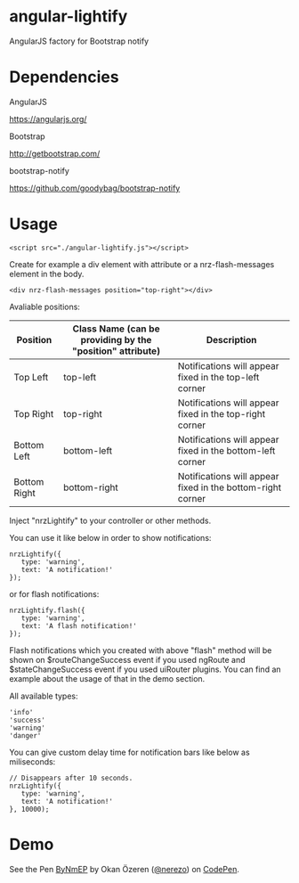 angular-lightify
==============

AngularJS factory for Bootstrap notify

Dependencies
==============

AngularJS

https://angularjs.org/


Bootstrap

http://getbootstrap.com/


bootstrap-notify

https://github.com/goodybag/bootstrap-notify


Usage
==============

```
<script src="./angular-lightify.js"></script>
```

Create for example a div element with attribute or a nrz-flash-messages element in the body.

```
<div nrz-flash-messages position="top-right"></div>
```

Avaliable positions:

| Position      | Class Name (can be providing by the "position" attribute) | Description |
| ------------- | ------------- | ------------- |
| Top Left | top-left | Notifications will appear fixed in the top-left corner |
| Top Right | top-right | Notifications will appear fixed in the top-right corner |
| Bottom Left | bottom-left | Notifications will appear fixed in the bottom-left corner |
| Bottom Right | bottom-right | Notifications will appear fixed in the bottom-right corner |

Inject "nrzLightify" to your controller or other methods.

You can use it like below in order to show notifications:
```
nrzLightify({
   type: 'warning',
   text: 'A notification!'
});
```
or for flash notifications:
```
nrzLightify.flash({
   type: 'warning',
   text: 'A flash notification!'
});
```
Flash notifications which you created with above "flash" method will be shown on $routeChangeSuccess event if you used ngRoute and $stateChangeSuccess event if you used uiRouter plugins. You can find an example about the usage of that in the demo section.

All available types:
```
'info'
'success'
'warning'
'danger'
```
You can give custom delay time for notification bars like below as miliseconds:
```
// Disappears after 10 seconds.
nrzLightify({
   type: 'warning',
   text: 'A notification!'
}, 10000);
```

Demo
==============
<p data-height="515" data-theme-id="10341" data-slug-hash="ByNmEP" data-default-tab="result" data-user="nerezo" class='codepen'>See the Pen <a href='http://codepen.io/nerezo/pen/ByNmEP/'>ByNmEP</a> by Okan Özeren (<a href='http://codepen.io/nerezo'>@nerezo</a>) on <a href='http://codepen.io'>CodePen</a>.</p>
<script async src="//assets.codepen.io/assets/embed/ei.js"></script>

